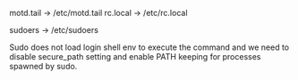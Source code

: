 motd.tail -> /etc/motd.tail
rc.local  -> /etc/rc.local

sudoers -> /etc/sudoers

Sudo does not load login shell env to execute the command and we need
to disable secure_path setting and enable PATH keeping for processes
spawned by sudo.